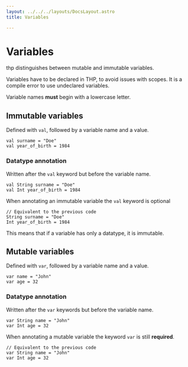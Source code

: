 ```yaml
---
layout: ../../../layouts/DocsLayout.astro
title: Variables

---
```


# Variables

thp distinguishes between mutable and immutable variables.

Variables have to be declared in THP, to avoid issues with scopes.
It is a compile error to use undeclared variables.

Variable names **must** begin with a lowercase letter.

## Immutable variables

Defined with `val`, followed by a variable name and a value.

```thp
val surname = "Doe"
val year_of_birth = 1984
```

### Datatype annotation

Written after the `val` keyword but before the variable name.

```thp
val String surname = "Doe"
val Int year_of_birth = 1984
```

When annotating an immutable variable the `val` keyword is optional

```thp
// Equivalent to the previous code
String surname = "Doe"
Int year_of_birth = 1984
```

This means that if a variable has only a datatype, it is immutable.



## Mutable variables

Defined with `var`, followed by a variable name and a value.

```thp
var name = "John"
var age = 32
```

### Datatype annotation

Written after the `var` keywords but before the variable name.

```thp
var String name = "John"
var Int age = 32
```

When annotating a mutable variable the keyword `var` is still **required**.

```thp
// Equivalent to the previous code
var String name = "John"
var Int age = 32
```




